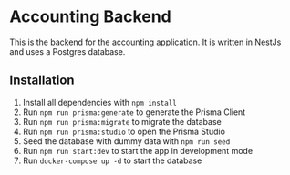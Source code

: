 Accounting Backend
==================

This is the backend for the accounting application. It is written in NestJs and uses a Postgres database.

Installation
-------------

1. Install all dependencies with `npm install`
2. Run `npm run prisma:generate` to generate the Prisma Client
3. Run `npm run prisma:migrate` to migrate the database
4. Run `npm run prisma:studio` to open the Prisma Studio
5. Seed the database with dummy data with `npm run seed`
6. Run `npm run start:dev` to start the app in development mode
7. Run `docker-compose up -d` to start the database
